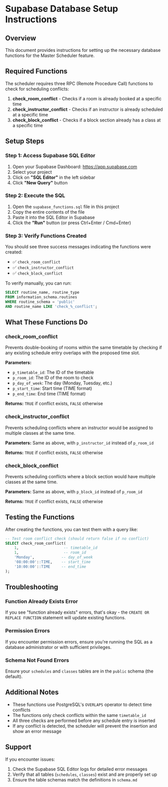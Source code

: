 # Supabase Database Setup Instructions

## Overview
This document provides instructions for setting up the necessary database functions for the Master Scheduler feature.

## Required Functions

The scheduler requires three RPC (Remote Procedure Call) functions to check for scheduling conflicts:

1. **check_room_conflict** - Checks if a room is already booked at a specific time
2. **check_instructor_conflict** - Checks if an instructor is already scheduled at a specific time
3. **check_block_conflict** - Checks if a block section already has a class at a specific time

## Setup Steps

### Step 1: Access Supabase SQL Editor
1. Open your Supabase Dashboard: https://app.supabase.com
2. Select your project
3. Click on **"SQL Editor"** in the left sidebar
4. Click **"New Query"** button

### Step 2: Execute the SQL
1. Open the `supabase_functions.sql` file in this project
2. Copy the entire contents of the file
3. Paste it into the SQL Editor in Supabase
4. Click the **"Run"** button (or press Ctrl+Enter / Cmd+Enter)

### Step 3: Verify Functions Created
You should see three success messages indicating the functions were created:
- ✅ `check_room_conflict`
- ✅ `check_instructor_conflict`
- ✅ `check_block_conflict`

To verify manually, you can run:
```sql
SELECT routine_name, routine_type 
FROM information_schema.routines 
WHERE routine_schema = 'public' 
AND routine_name LIKE 'check_%_conflict';
```

## What These Functions Do

### check_room_conflict
Prevents double-booking of rooms within the same timetable by checking if any existing schedule entry overlaps with the proposed time slot.

**Parameters:**
- `p_timetable_id`: The ID of the timetable
- `p_room_id`: The ID of the room to check
- `p_day_of_week`: The day (Monday, Tuesday, etc.)
- `p_start_time`: Start time (TIME format)
- `p_end_time`: End time (TIME format)

**Returns:** `TRUE` if conflict exists, `FALSE` otherwise

### check_instructor_conflict
Prevents scheduling conflicts where an instructor would be assigned to multiple classes at the same time.

**Parameters:** Same as above, with `p_instructor_id` instead of `p_room_id`

**Returns:** `TRUE` if conflict exists, `FALSE` otherwise

### check_block_conflict
Prevents scheduling conflicts where a block section would have multiple classes at the same time.

**Parameters:** Same as above, with `p_block_id` instead of `p_room_id`

**Returns:** `TRUE` if conflict exists, `FALSE` otherwise

## Testing the Functions

After creating the functions, you can test them with a query like:

```sql
-- Test room conflict check (should return false if no conflict)
SELECT check_room_conflict(
    1,                    -- timetable_id
    1,                    -- room_id
    'Monday',            -- day_of_week
    '08:00:00'::TIME,    -- start_time
    '10:00:00'::TIME     -- end_time
);
```

## Troubleshooting

### Function Already Exists Error
If you see "function already exists" errors, that's okay - the `CREATE OR REPLACE FUNCTION` statement will update existing functions.

### Permission Errors
If you encounter permission errors, ensure you're running the SQL as a database administrator or with sufficient privileges.

### Schema Not Found Errors
Ensure your `schedules` and `classes` tables are in the `public` schema (the default).

## Additional Notes

- These functions use PostgreSQL's `OVERLAPS` operator to detect time conflicts
- The functions only check conflicts within the same `timetable_id`
- All three checks are performed before any schedule entry is inserted
- If any conflict is detected, the scheduler will prevent the insertion and show an error message

## Support

If you encounter issues:
1. Check the Supabase SQL Editor logs for detailed error messages
2. Verify that all tables (`schedules`, `classes`) exist and are properly set up
3. Ensure the table schemas match the definitions in `schema.md`


